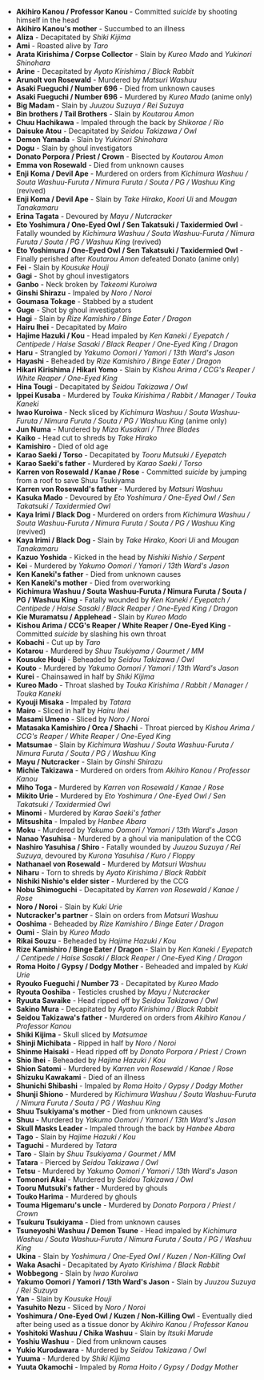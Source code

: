 - **Akihiro Kanou / Professor Kanou** - Committed _suicide_ by shooting himself in the head
- **Akihiro Kanou's mother** - Succumbed to an illness
- **Aliza** - Decapitated by _Shiki Kijima_
- **Ami** - Roasted alive by _Taro_
- **Arata Kirishima / Corpse Collector** - Slain by _Kureo Mado_ and _Yukinori Shinohara_
- **Arine** - Decapitated by _Ayato Kirishima / Black Rabbit_
- **Arunolt von Rosewald** - Murdered by _Matsuri Washuu_
- **Asaki Fueguchi / Number 696** - Died from unknown causes
- **Asaki Fueguchi / Number 696** - Murdered by _Kureo Mado_ (anime only)
- **Big Madam** - Slain by _Juuzou Suzuya / Rei Suzuya_
- **Bin brothers / Tail Brothers** - Slain by _Koutarou Amon_
- **Chuu Hachikawa** - Impaled through the back by _Shikorae / Rio_
- **Daisuke Atou** - Decapitated by _Seidou Takizawa / Owl_
- **Demon Yamada** - Slain by _Yukinori Shinohara_
- **Dogu** - Slain by ghoul investigators
- **Donato Porpora / Priest / Crown** - Bisected by _Koutarou Amon_
- **Emma von Rosewald** - Died from unknown causes
- **Enji Koma / Devil Ape** - Murdered on orders from *Kichimura Washuu / Souta Washuu-Furuta / Nimura Furuta / Souta / PG / Washuu King* (revived)
- **Enji Koma / Devil Ape** - Slain by _Take Hirako_, _Koori Ui_ and _Mougan Tanakamaru_
- **Erina Tagata** - Devoured by _Mayu / Nutcracker_
- **Eto Yoshimura / One-Eyed Owl / Sen Takatsuki / Taxidermied Owl** - Fatally wounded by _Kichimura Washuu / Souta Washuu-Furuta / Nimura Furuta / Souta / PG / Washuu King_ (revived)
- **Eto Yoshimura / One-Eyed Owl / Sen Takatsuki / Taxidermied Owl** - Finally perished after *Koutarou Amon* defeated Donato (anime only)
- **Fei** - Slain by _Kousuke Houji_
- **Gagi** - Shot by ghoul investigators
- **Ganbo** - Neck broken by _Takeomi Kuroiwa_
- **Ginshi Shirazu** - Impaled by _Noro / Noroi_
- **Goumasa Tokage** - Stabbed by a student
- **Guge** - Shot by ghoul investigators
- **Hagi** - Slain by _Rize Kamishiro / Binge Eater / Dragon_
- **Hairu Ihei** - Decapitated by _Mairo_
- **Hajime Hazuki / Kou** - Head impaled by _Ken Kaneki / Eyepatch / Centipede / Haise Sasaki / Black Reaper / One-Eyed King / Dragon_
- **Haru** - Strangled by _Yakumo Oomori / Yamori / 13th Ward's Jason_
- **Hayashi** - Beheaded by _Rize Kamishiro / Binge Eater / Dragon_
- **Hikari Kirishima / Hikari Yomo** - Slain by _Kishou Arima / CCG's Reaper / White Reaper / One-Eyed King_
- **Hina Tougi** - Decapitated by _Seidou Takizawa / Owl_
- **Ippei Kusaba** - Murdered by _Touka Kirishima / Rabbit / Manager / Touka Kaneki_
- **Iwao Kuroiwa** - Neck sliced by _Kichimura Washuu / Souta Washuu-Furuta / Nimura Furuta / Souta / PG / Washuu King_ (anime only)
- **Jun Numa** - Murdered by _Miza Kusakari / Three Blades_
- **Kaiko** - Head cut to shreds by _Take Hirako_
- **Kamishiro** - Died of old age
- **Karao Saeki / Torso** - Decapitated by _Tooru Mutsuki / Eyepatch_
- **Karao Saeki's father** - Murdered by _Karao Saeki / Torso_
- **Karren von Rosewald / Kanae / Rose** - Committed _suicide_ by jumping from a roof to save Shuu Tsukiyama
- **Karren von Rosewald's father** - Murdered by _Matsuri Washuu_
- **Kasuka Mado** - Devoured by _Eto Yoshimura / One-Eyed Owl / Sen Takatsuki / Taxidermied Owl_
- **Kaya Irimi / Black Dog** - Murdered on orders from *Kichimura Washuu / Souta Washuu-Furuta / Nimura Furuta / Souta / PG / Washuu King* (revived)
- **Kaya Irimi / Black Dog** - Slain by _Take Hirako_, _Koori Ui_ and _Mougan Tanakamaru_
- **Kazuo Yoshida** - Kicked in the head by _Nishiki Nishio / Serpent_
- **Kei** - Murdered by _Yakumo Oomori / Yamori / 13th Ward's Jason_
- **Ken Kaneki's father** - Died from unknown causes
- **Ken Kaneki's mother** - Died from overworking
- **Kichimura Washuu / Souta Washuu-Furuta / Nimura Furuta / Souta / PG / Washuu King** - Fatally wounded by _Ken Kaneki / Eyepatch / Centipede / Haise Sasaki / Black Reaper / One-Eyed King / Dragon_
- **Kie Muramatsu / Applehead** - Slain by _Kureo Mado_
- **Kishou Arima / CCG's Reaper / White Reaper / One-Eyed King** - Committed _suicide_ by slashing his own throat
- **Kobachi** - Cut up by _Taro_
- **Kotarou** - Murdered by _Shuu Tsukiyama / Gourmet / MM_
- **Kousuke Houji** - Beheaded by _Seidou Takizawa / Owl_
- **Kouto** - Murdered by _Yakumo Oomori / Yamori / 13th Ward's Jason_
- **Kurei** - Chainsawed in half by _Shiki Kijima_
- **Kureo Mado** - Throat slashed by _Touka Kirishima / Rabbit / Manager / Touka Kaneki_
- **Kyouji Misaka** - Impaled by _Tatara_
- **Mairo** - Sliced in half by _Hairu Ihei_
- **Masami Umeno** - Sliced by _Noro / Noroi_
- **Matasaka Kamishiro / Orca / Shachi** - Throat pierced by _Kishou Arima / CCG's Reaper / White Reaper / One-Eyed King_
- **Matsumae** - Slain by _Kichimura Washuu / Souta Washuu-Furuta / Nimura Furuta / Souta / PG / Washuu King_
- **Mayu / Nutcracker** - Slain by _Ginshi Shirazu_
- **Michie Takizawa** - Murdered on orders from *Akihiro Kanou / Professor Kanou*
- **Miho Toga** - Murdered by _Karren von Rosewald / Kanae / Rose_
- **Mikito Urie** - Murdered by _Eto Yoshimura / One-Eyed Owl / Sen Takatsuki / Taxidermied Owl_
- **Minomi** - Murdered by _Karao Saeki's father_
- **Mitsushita** - Impaled by _Hanbee Abara_
- **Moku** - Murdered by _Yakumo Oomori / Yamori / 13th Ward's Jason_
- **Nanao Yasuhisa** - Murdered by a ghoul via manipulation of the CCG
- **Nashiro Yasuhisa / Shiro** - Fatally wounded by _Juuzou Suzuya / Rei Suzuya_, devoured by _Kurona Yasuhisa / Kuro / Floppy_
- **Nathanael von Rosewald** - Murdered by _Matsuri Washuu_
- **Niharu** - Torn to shreds by _Ayato Kirishima / Black Rabbit_
- **Nishiki Nishio's elder sister** - Murdered by the CCG
- **Nobu Shimoguchi** - Decapitated by _Karren von Rosewald / Kanae / Rose_
- **Noro / Noroi** - Slain by _Kuki Urie_
- **Nutcracker's partner** - Slain on orders from *Matsuri Washuu*
- **Ooshima** - Beheaded by _Rize Kamishiro / Binge Eater / Dragon_
- **Oumi** - Slain by _Kureo Mado_
- **Rikai Souzu** - Beheaded by _Hajime Hazuki / Kou_
- **Rize Kamishiro / Binge Eater / Dragon** - Slain by _Ken Kaneki / Eyepatch / Centipede / Haise Sasaki / Black Reaper / One-Eyed King / Dragon_
- **Roma Hoito / Gypsy / Dodgy Mother** - Beheaded and impaled by _Kuki Urie_
- **Ryouko Fueguchi / Number 73** - Decapitated by _Kureo Mado_
- **Ryouta Ooshiba** - Testicles crushed by _Mayu / Nutcracker_
- **Ryuuta Sawaike** - Head ripped off by _Seidou Takizawa / Owl_
- **Sakino Mura** - Decapitated by _Ayato Kirishima / Black Rabbit_
- **Seidou Takizawa's father** - Murdered on orders from *Akihiro Kanou / Professor Kanou*
- **Shiki Kijima** - Skull sliced by _Matsumae_
- **Shinji Michibata** - Ripped in half by _Noro / Noroi_
- **Shinme Haisaki** - Head ripped off by _Donato Porpora / Priest / Crown_
- **Shio Ihei** - Beheaded by _Hajime Hazuki / Kou_
- **Shion Satomi** - Murdered by _Karren von Rosewald / Kanae / Rose_
- **Shizuku Kawakami** - Died of an illness
- **Shunichi Shibashi** - Impaled by _Roma Hoito / Gypsy / Dodgy Mother_
- **Shunji Shiono** - Murdered by _Kichimura Washuu / Souta Washuu-Furuta / Nimura Furuta / Souta / PG / Washuu King_
- **Shuu Tsukiyama's mother** - Died from unknown causes
- **Shuu** - Murdered by _Yakumo Oomori / Yamori / 13th Ward's Jason_
- **Skull Masks Leader** - Impaled through the back by _Hanbee Abara_
- **Tago** - Slain by _Hajime Hazuki / Kou_
- **Taguchi** - Murdered by _Tatara_
- **Taro** - Slain by _Shuu Tsukiyama / Gourmet / MM_
- **Tatara** - Pierced by _Seidou Takizawa / Owl_
- **Tetsu** - Murdered by _Yakumo Oomori / Yamori / 13th Ward's Jason_
- **Tomonori Akai** - Murdered by _Seidou Takizawa / Owl_
- **Tooru Mutsuki's father** - Murdered by ghouls
- **Touko Harima** - Murdered by ghouls
- **Touma Higemaru's uncle** - Murdered by _Donato Porpora / Priest / Crown_
- **Tsukuru Tsukiyama** - Died from unknown causes
- **Tsuneyoshi Washuu / Demon Tsune** - Head impaled by _Kichimura Washuu / Souta Washuu-Furuta / Nimura Furuta / Souta / PG / Washuu King_
- **Ukina** - Slain by _Yoshimura / One-Eyed Owl / Kuzen / Non-Killing Owl_
- **Waka Asachi** - Decapitated by _Ayato Kirishima / Black Rabbit_
- **Wobbegong** - Slain by _Iwao Kuroiwa_
- **Yakumo Oomori / Yamori / 13th Ward's Jason** - Slain by _Juuzou Suzuya / Rei Suzuya_
- **Yan** - Slain by _Kousuke Houji_
- **Yasuhito Nezu** - Sliced by _Noro / Noroi_
- **Yoshimura / One-Eyed Owl / Kuzen / Non-Killing Owl** - Eventually died after being used as a tissue donor by _Akihiro Kanou / Professor Kanou_
- **Yoshitoki Washuu / Chika Washuu** - Slain by _Itsuki Marude_
- **Yoshiu Washuu** - Died from unknown causes
- **Yukio Kurodawara** - Murdered by _Seidou Takizawa / Owl_
- **Yuuma** - Murdered by _Shiki Kijima_
- **Yuuta Okamochi** - Impaled by _Roma Hoito / Gypsy / Dodgy Mother_